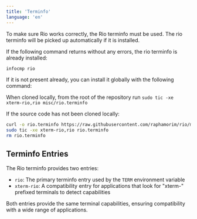 ```yaml
---
title: 'Terminfo'
language: 'en'
---
```


To make sure Rio works correctly, the Rio terminfo must be used. The rio terminfo will be picked up automatically if it is installed.

If the following command returns without any errors, the rio terminfo is already installed:

```sh
infocmp rio
```

If it is not present already, you can install it globally with the following command:

When cloned locally, from the root of the repository run `sudo tic -xe xterm-rio,rio misc/rio.terminfo`

If the source code has not been cloned locally:

```sh
curl -o rio.terminfo https://raw.githubusercontent.com/raphamorim/rio/main/misc/rio.terminfo
sudo tic -xe xterm-rio,rio rio.terminfo
rm rio.terminfo
```

## Terminfo Entries

The Rio terminfo provides two entries:

- `rio`: The primary terminfo entry used by the `TERM` environment variable
- `xterm-rio`: A compatibility entry for applications that look for "xterm-" prefixed terminals to detect capabilities

Both entries provide the same terminal capabilities, ensuring compatibility with a wide range of applications.
